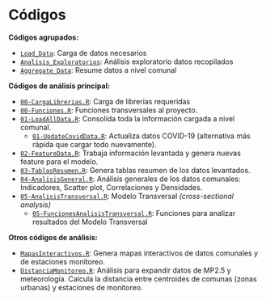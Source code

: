 Códigos
================

**Códigos agrupados:**
* [`Load_Data`](https://github.com/pmbusch/Analisis-COVID-MP2.5/tree/master/Scripts/Load_Data): Carga de datos necesarios
* [`Analisis_Exploratorios`](https://github.com/pmbusch/Analisis-COVID-MP2.5/tree/master/Scripts/Analisis_Exploratorios): Análisis exploratorio datos recopilados 
* [`Aggregate_Data`](https://github.com/pmbusch/Analisis-COVID-MP2.5/tree/master/Scripts/Aggregate_Data): Resume datos a nivel comunal 

**Códigos de análisis principal:**
* [`00-CargaLibrerias.R`](https://github.com/pmbusch/Analisis-COVID-MP2.5/tree/master/Scripts/00-CargaLibrerias.R): Carga de librerias requeridas 
* [`00-Funciones.R`](https://github.com/pmbusch/Analisis-COVID-MP2.5/tree/master/Scripts/00-Funciones.R): Funciones transversales al proyecto.
* [`01-LoadAllData.R`](https://github.com/pmbusch/Analisis-COVID-MP2.5/tree/master/Scripts/01-LoadAllData.R): Consolida toda la información cargada a nivel comunal.
	* [`01-UpdateCovidData.R`](https://github.com/pmbusch/Analisis-COVID-MP2.5/tree/master/Scripts/01-UpdateCovidData.R): Actualiza datos COVID-19 (alternativa más rápida que cargar todo nuevamente).
* [`02-FeatureData.R`](https://github.com/pmbusch/Analisis-COVID-MP2.5/tree/master/Scripts/02-FeatureData.R): Trabaja información levantada y genera nuevas feature para el modelo.
* [`03-TablasResumen.R`](https://github.com/pmbusch/Analisis-COVID-MP2.5/tree/master/Scripts/03-TablasResumen.R): Genera tablas resumen de los datos levantados.
* [`04-AnalisisGeneral.R`](https://github.com/pmbusch/Analisis-COVID-MP2.5/tree/master/Scripts/04-AnalisisGeneral.R): Análisis generales de los datos comunales: Indicadores, Scatter plot, Correlaciones y Densidades.
* [`05-AnalisisTransversal.R`](https://github.com/pmbusch/Analisis-COVID-MP2.5/tree/master/Scripts/05-AnalisisTransversal.R): Modelo Transversal *(cross-sectional analysis)*
	* [`05-FuncionesAnalisisTransversal.R`](https://github.com/pmbusch/Analisis-COVID-MP2.5/tree/master/Scripts/05-FuncionesAnalisisTransversal.R): Funciones para analizar resultados del Modelo Transversal


**Otros códigos de análisis:**
* [`MapasInteractivos.R`](https://github.com/pmbusch/Analisis-COVID-MP2.5/tree/master/Scripts/MapasInteractivos.R): Genera mapas interactivos de datos comunales y de estaciones monitoreo.
* [`DistanciaMonitoreo.R`](https://github.com/pmbusch/Analisis-COVID-MP2.5/tree/master/Scripts/DistanciaMonitoreo.R): Análisis para expandir datos de MP2.5 y meteorología. Calcula la distancia entre centroides de comunas (zonas urbanas) y estaciones de monitoreo.
